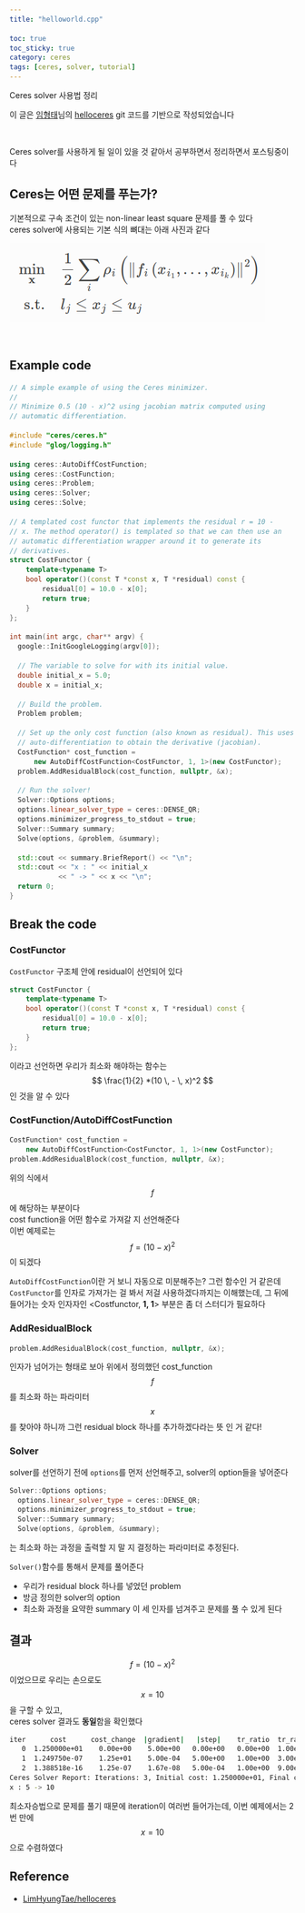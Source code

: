 ```yaml
---
title: "helloworld.cpp"

toc: true
toc_sticky: true
category: ceres
tags: [ceres, solver, tutorial]
---
```


Ceres solver 사용법 정리<br/>

이 글은 [임형태](https://github.com/LimHyungTae)님의 [helloceres](https://github.com/LimHyungTae/helloceres) git 코드를 기반으로 작성되었습니다 <br/>

<br/>

Ceres solver를 사용하게 될 일이 있을 것 같아서 공부하면서 정리하면서 포스팅중이다<br/>

## Ceres는 어떤 문제를 푸는가?

기본적으로 구속 조건이 있는 non-linear least square 문제를 풀 수 있다 <br/>
ceres solver에 사용되는 기본 식의 뼈대는 아래 사진과 같다 <br/>

![](/assets/img/ceres/2022-04-14/01.png)

<br/>

## Example code

~~~c++
// A simple example of using the Ceres minimizer.
//
// Minimize 0.5 (10 - x)^2 using jacobian matrix computed using
// automatic differentiation.

#include "ceres/ceres.h"
#include "glog/logging.h"

using ceres::AutoDiffCostFunction;
using ceres::CostFunction;
using ceres::Problem;
using ceres::Solver;
using ceres::Solve;

// A templated cost functor that implements the residual r = 10 -
// x. The method operator() is templated so that we can then use an
// automatic differentiation wrapper around it to generate its
// derivatives.
struct CostFunctor {
    template<typename T>
    bool operator()(const T *const x, T *residual) const {
        residual[0] = 10.0 - x[0];
        return true;
    }
};

int main(int argc, char** argv) {
  google::InitGoogleLogging(argv[0]);

  // The variable to solve for with its initial value.
  double initial_x = 5.0;
  double x = initial_x;

  // Build the problem.
  Problem problem;

  // Set up the only cost function (also known as residual). This uses
  // auto-differentiation to obtain the derivative (jacobian).
  CostFunction* cost_function =
      new AutoDiffCostFunction<CostFunctor, 1, 1>(new CostFunctor);
  problem.AddResidualBlock(cost_function, nullptr, &x);

  // Run the solver!
  Solver::Options options;
  options.linear_solver_type = ceres::DENSE_QR;
  options.minimizer_progress_to_stdout = true;
  Solver::Summary summary;
  Solve(options, &problem, &summary);

  std::cout << summary.BriefReport() << "\n";
  std::cout << "x : " << initial_x
            << " -> " << x << "\n";
  return 0;
}
~~~

## Break the code

### CostFunctor

`CostFunctor` 구조체 안에 residual이 선언되어 있다 <br/>
~~~c++
struct CostFunctor {
    template<typename T>
    bool operator()(const T *const x, T *residual) const {
        residual[0] = 10.0 - x[0];
        return true;
    }
};
~~~
이라고 선언하면 우리가 최소화 해야하는 함수는 <br/>
 $$ \frac{1}{2} *(10 \, - \, x)^2 $$ 인 것을 알 수 있다 <br/>

### CostFunction/AutoDiffCostFunction

~~~c++
CostFunction* cost_function =
    new AutoDiffCostFunction<CostFunctor, 1, 1>(new CostFunctor);
problem.AddResidualBlock(cost_function, nullptr, &x);
~~~

위의 식에서 $$f$$에 해당하는 부분이다 <br/>
cost function을 어떤 함수로 가져갈 지 선언해준다 <br/>
이번 예제로는 $$f=(10-x)^2$$ 이 되겠다 <br/>


`AutoDiffCostFunction`이란 거 보니 자동으로 미분해주는? 그런 함수인 거 같은데 `CostFunctor`를 인자로
가져가는 걸 봐서 저걸 사용하겠다까지는 이해했는데, 그 뒤에 들어가는 숫자 인자자인 <Costfunctor, **1, 1**> 부분은 좀 더 스터디가 필요하다 <br/>

### AddResidualBlock

~~~c++
problem.AddResidualBlock(cost_function, nullptr, &x);
~~~
인자가 넘어가는 형태로 보아 위에서 정의했던 cost_function $$ f $$ 를 최소화 하는 파라미터 $$x$$를 찾아야 하니까 그런 residual block 하나를 추가하겠다라는 뜻 인 거 같다!<br/>

### Solver

solver를 선언하기 전에 `options`를 먼저 선언해주고, solver의 option들을 넣어준다 <br/>
~~~c++
Solver::Options options;
  options.linear_solver_type = ceres::DENSE_QR;
  options.minimizer_progress_to_stdout = true;
  Solver::Summary summary;
  Solve(options, &problem, &summary);
~~~
는 최소화 하는 과정을 출력할 지 말 지 결정하는 파라미터로 추정된다. <br/>

`Solver()`함수를 통해서 문제를 풀어준다 <br/>
- 우리가 residual block 하나를 넣었던 problem
- 방금 정의한 solver의 option
- 최소화 과정을 요약한 summary
이 세 인자를 넘겨주고 문제를 풀 수 있게 된다 <br/>

## 결과

$$ f=(10-x)^2 $$ 이었으므로 우리는 손으로도 $$x=10$$을 구할 수 있고, <br/>
ceres solver 결과도 **동일**함을 확인했다 <br/>

~~~bash
iter      cost      cost_change  |gradient|   |step|    tr_ratio  tr_radius  ls_iter  iter_time  total_time
   0  1.250000e+01    0.00e+00    5.00e+00   0.00e+00   0.00e+00  1.00e+04        0    4.98e-05    1.13e-04
   1  1.249750e-07    1.25e+01    5.00e-04   5.00e+00   1.00e+00  3.00e+04        1    7.61e-05    3.02e-04
   2  1.388518e-16    1.25e-07    1.67e-08   5.00e-04   1.00e+00  9.00e+04        1    1.79e-05    3.43e-04
Ceres Solver Report: Iterations: 3, Initial cost: 1.250000e+01, Final cost: 1.388518e-16, Termination: CONVERGENCE
x : 5 -> 10
~~~

최소자승법으로 문제를 풀기 때문에 iteration이 여러번 들어가는데, 이번 예제에서는 2번 만에 $$x=10$$으로 수렴하였다 <br/>

## Reference
* [LimHyungTae/helloceres](https://github.com/LimHyungTae/helloceres)